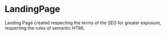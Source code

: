 # LandingPage
Landing Page created respecting the terms of the SEO for greater exposure, respecting the rules of semantic HTML
